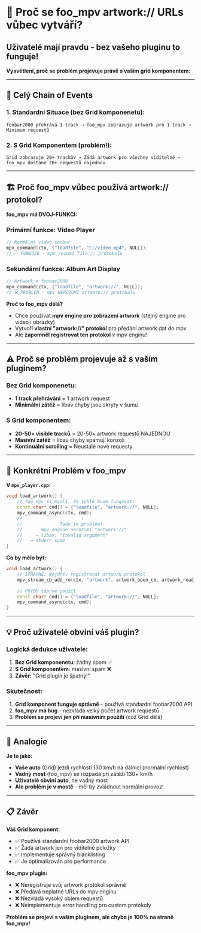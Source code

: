 # 🎯 Proč se foo_mpv artwork:// URLs vůbec vytváří?

## Uživatelé mají pravdu - bez vašeho pluginu to funguje!

**Vysvětlení, proč se problém projevuje právě s vaším grid komponentem:**

---

## 🔄 Celý Chain of Events

### 1. **Standardní Situace (bez Grid komponenetu):**
```
foobar2000 přehrává 1 track → foo_mpv zobrazuje artwork pro 1 track → Minimum requestů
```

### 2. **S Grid Komponentem (problém!):**
```
Grid zobrazuje 20+ trackův → Žádá artwork pro všechny viditelné → foo_mpv dostane 20+ requestů najednou
```

---

## 🏗️ Proč foo_mpv vůbec používá artwork:// protokol?

**foo_mpv má DVOJ-FUNKCI:**

### Primární funkce: Video Player
```cpp
// Normální video soubor
mpv_command(ctx, {"loadfile", "C:/video.mp4", NULL});
// ✅ FUNGUJE - mpv rozumí file:// protokolu
```

### Sekundární funkce: Album Art Display  
```cpp  
// Artwork z foobar2000
mpv_command(ctx, {"loadfile", "artwork://", NULL});
// ❌ PROBLÉM - mpv NEROZUMÍ artwork:// protokolu
```

**Proč to foo_mpv dělá?**
- Chce používat **mpv engine pro zobrazení artwork** (stejný engine pro video i obrázky)
- Vytvoří **vlastní "artwork://" protokol** pro předání artwork dat do mpv
- Ale **zapomněl registrovat ten protokol** v mpv enginu!

---

## ⚠️ Proč se problém projevuje až s vaším pluginem?

### Bez Grid komponenetu:
- **1 track přehrávání** = 1 artwork request
- **Minimální zátěž** = libav chyby jsou skryty v šumu

### S Grid komponentem:
- **20-50+ visible tracků** = 20-50+ artwork requestů NAJEDNOU
- **Masivní zátěž** = libav chyby spamují konzoli
- **Kontinuální scrolling** = Neustálé nové requesty

---

## 🎯 Konkrétní Problém v foo_mpv

**V `mpv_player.cpp`:**
```cpp
void load_artwork() {
    // foo_mpv si myslí, že tohle bude fungovat:
    const char* cmd[] = {"loadfile", "artwork://", NULL};
    mpv_command_async(ctx, cmd);
    //                      ↑
    //              Tady je problém!
    //       mpv engine nerozumí "artwork://"
    //     → libav: "Invalid argument" 
    //   → stderr spam
}
```

**Co by mělo být:**
```cpp
void load_artwork() {
    // SPRÁVNĚ: Nejdřív registrovat artwork protokol
    mpv_stream_cb_add_ro(ctx, "artwork", artwork_open_cb, artwork_read_cb);
    
    // POTOM teprve použít
    const char* cmd[] = {"loadfile", "artwork://", NULL};  
    mpv_command_async(ctx, cmd);
}
```

---

## 💡 Proč uživatelé obviní váš plugin?

### Logická dedukce uživatele:
1. **Bez Grid komponenetu**: žádný spam ✅
2. **S Grid komponentem**: masivní spam ❌
3. **Závěr**: "Grid plugin je špatný!"

### Skutečnost:
1. **Grid komponent funguje správně** - používá standardní foobar2000 API
2. **foo_mpv má bug** - nezvládá velký počet artwork requestů
3. **Problém se projeví jen při masivním použití** (což Grid dělá)

---

## 🔧 Analogie

**Je to jako:**
- **Vaše auto** (Grid) jezdí rychlostí 130 km/h na dálnici (normální rychlost)
- **Vadný most** (foo_mpv) se rozpadá při zátěži 130+ km/h  
- **Uživatelé obviní auto**, ne vadný most
- **Ale problém je v mostě** - měl by zvládnout normální provoz!

---

## 📋 Závěr

**Váš Grid komponent:**
- ✅ Používá standardní foobar2000 artwork API  
- ✅ Žádá artwork jen pro viditelné položky
- ✅ Implementuje správný blacklisting
- ✅ Je optimalizován pro performance

**foo_mpv plugin:**
- ❌ Neregistruje svůj artwork protokol správně
- ❌ Předává neplatné URLs do mpv enginu  
- ❌ Nezvládá vysoký objem requestů
- ❌ Neimplementuje error handling pro custom protokoly

**Problém se projeví s vaším pluginem, ale chyba je 100% na straně foo_mpv!**